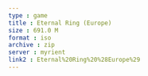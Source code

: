 ```yaml
---
type : game
title : Eternal Ring (Europe)
size : 691.0 M
format : iso
archive : zip
server : myrient
link2 : Eternal%20Ring%20%28Europe%29
---
```

